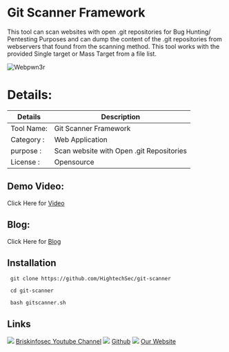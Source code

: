 Git Scanner Framework 
============
This tool can scan websites with open .git repositories for Bug Hunting/ Pentesting Purposes and can dump the content of the .git repositories from webservers that found from the scanning method. This tool works with the provided Single target or Mass Target from a file list.

![Webpwn3r](https://www.briskinfosec.com//assets/tooloftheday/118.jpg)

Details:
============
|  Details | Description   |
| ------------ | ------------ |
|Tool Name:| Git Scanner Framework |
|Category :| Web Application|
|purpose  :| Scan website with Open .git Repositories |
|License :| Opensource

Demo Video:
-----------------
Click Here for [Video](https://www.youtube.com/watch?v=6acY3Mj3avk "Video")

Blog: 
--------------
Click Here for [Blog](https://www.briskinfosec.com/tooloftheday/toolofthedaydetail/Git-Scanner-Framework-to-Scan-websites-with-Open-.git-Repositories- "Blog")

Installation
----------------
     git clone https://github.com/HightechSec/git-scanner
	 
     cd git-scanner
	 
     bash gitscanner.sh
     
Links
----------------
![ ](https://img.icons8.com/color/15/000000/youtube-play.png) [Briskinfosec Youtube Channel](https://www.youtube.com/channel/UCcPmqqYETcO_7-6p_uUsF1w "Briskinfosec Youtube Channel")
 ![ ](https://img.icons8.com/glyph-neue/15/000000/github.png) [Github](https://github.com/briskinfosec "Github") 
![ ](https://img.icons8.com/ios/15/000000/internet--v2.png) [Our Website](https://www.briskinfosec.com/ "Our Website")
